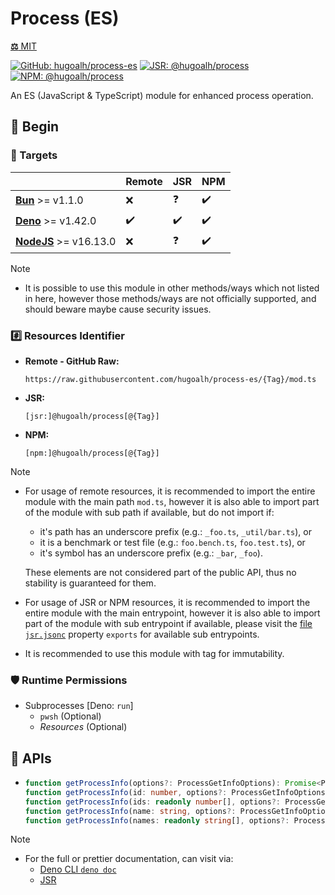 # Process (ES)

[**⚖️** MIT](./LICENSE.md)

[![GitHub: hugoalh/process-es](https://img.shields.io/github/v/release/hugoalh/process-es?label=hugoalh/process-es&labelColor=181717&logo=github&logoColor=ffffff&sort=semver&style=flat "GitHub: hugoalh/process-es")](https://github.com/hugoalh/process-es)
[![JSR: @hugoalh/process](https://img.shields.io/jsr/v/@hugoalh/process?label=@hugoalh/process&labelColor=F7DF1E&logo=jsr&logoColor=000000&style=flat "JSR: @hugoalh/process")](https://jsr.io/@hugoalh/process)
[![NPM: @hugoalh/process](https://img.shields.io/npm/v/@hugoalh/process?label=@hugoalh/process&labelColor=CB3837&logo=npm&logoColor=ffffff&style=flat "NPM: @hugoalh/process")](https://www.npmjs.com/package/@hugoalh/process)

An ES (JavaScript & TypeScript) module for enhanced process operation.

## 🔰 Begin

### 🎯 Targets

|  | **Remote** | **JSR** | **NPM** |
|:--|:--|:--|:--|
| **[Bun](https://bun.sh/)** >= v1.1.0 | ❌ | ❓ | ✔️ |
| **[Deno](https://deno.land/)** >= v1.42.0 | ✔️ | ✔️ | ✔️ |
| **[NodeJS](https://nodejs.org/)** >= v16.13.0 | ❌ | ❓ | ✔️ |

> [!NOTE]
> - It is possible to use this module in other methods/ways which not listed in here, however those methods/ways are not officially supported, and should beware maybe cause security issues.

### #️⃣ Resources Identifier

- **Remote - GitHub Raw:**
  ```
  https://raw.githubusercontent.com/hugoalh/process-es/{Tag}/mod.ts
  ```
- **JSR:**
  ```
  [jsr:]@hugoalh/process[@{Tag}]
  ```
- **NPM:**
  ```
  [npm:]@hugoalh/process[@{Tag}]
  ```

> [!NOTE]
> - For usage of remote resources, it is recommended to import the entire module with the main path `mod.ts`, however it is also able to import part of the module with sub path if available, but do not import if:
>
>   - it's path has an underscore prefix (e.g.: `_foo.ts`, `_util/bar.ts`), or
>   - it is a benchmark or test file (e.g.: `foo.bench.ts`, `foo.test.ts`), or
>   - it's symbol has an underscore prefix (e.g.: `_bar`, `_foo`).
>
>   These elements are not considered part of the public API, thus no stability is guaranteed for them.
> - For usage of JSR or NPM resources, it is recommended to import the entire module with the main entrypoint, however it is also able to import part of the module with sub entrypoint if available, please visit the [file `jsr.jsonc`](./jsr.jsonc) property `exports` for available sub entrypoints.
> - It is recommended to use this module with tag for immutability.

### 🛡️ Runtime Permissions

- Subprocesses \[Deno: `run`\]
  - `pwsh` (Optional)
  - *Resources* (Optional)

## 🧩 APIs

- ```ts
  function getProcessInfo(options?: ProcessGetInfoOptions): Promise<ProcessInfo[]>;
  function getProcessInfo(id: number, options?: ProcessGetInfoOptions): Promise<ProcessInfo[]>;
  function getProcessInfo(ids: readonly number[], options?: ProcessGetInfoOptions): Promise<ProcessInfo[]>;
  function getProcessInfo(name: string, options?: ProcessGetInfoOptions): Promise<ProcessInfo[]>;
  function getProcessInfo(names: readonly string[], options?: ProcessGetInfoOptions): Promise<ProcessInfo[]>;
  ```

> [!NOTE]
> - For the full or prettier documentation, can visit via:
>   - [Deno CLI `deno doc`](https://docs.deno.com/runtime/reference/cli/documentation_generator/)
>   - [JSR](https://jsr.io/@hugoalh/process)
